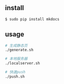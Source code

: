 

## install

```bash
$ sudo pip install mkdocs
```

## usage


```bash
# 生成静态页
./generate.sh

# 本地服务器
./localserver.sh

# 快速push
./push.sh

```

